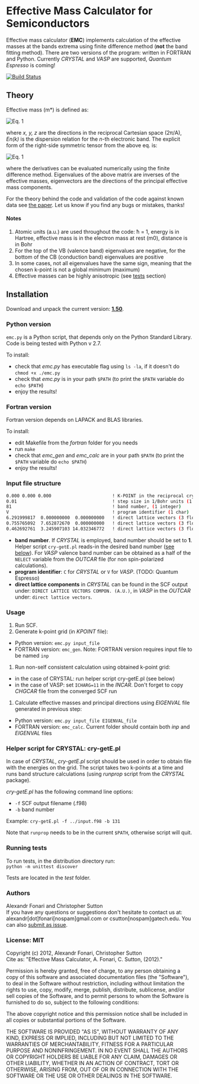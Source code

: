# Effective Mass Calculator for Semiconductors

Effective mass calculator (**EMC**) implements calculation of the effective masses at the bands extrema using finite difference method (**not** the band fitting method). There are two versions of the program: written in FORTRAN and Python. Currently *CRYSTAL* and *VASP* are supported, *Quantum Espresso* is coming!

[![Build Status](https://travis-ci.org/afonari/emc.svg?branch=master)](https://travis-ci.org/afonari/emc)

## Theory

Effective mass (m*) is defined as:

![Eq. 1](https://rawgithub.com/afonari/emc/master/images/01.svg)

where *x, y, z* are the directions in the reciprocal Cartesian space (2π/A), *En(k)* is the dispersion relation for the *n*-th electronic band. The explicit form of the right-side symmetric tensor from the above eq. is:

![Eq. 1](https://rawgithub.com/afonari/emc/master/images/02.svg)

where the derivatives can be evaluated numerically using the finite difference method. Eigenvalues of the above matrix are inverses of the effective masses, eigenvectors are the directions of the principal effective mass components.

For the theory behind the code and validation of the code against known data see [the paper](https://github.com/alexandr-fonari/emc/blob/master/Paper-03-18-2013.pdf?raw=true). Let us know if you find any bugs or mistakes, thanks!

#### Notes
 1. Atomic units (a.u.) are used throughout the code: ħ = 1, energy is in Hartree, effective mass is in the electron mass at rest (m0), distance is in Bohr
 1. For the top of the VB (valence band) eigenvalues are negative, for the bottom of the CB (conduction band) eigenvalues are positive
 1. In some cases, not all eigenvalues have the same sign, meaning that the chosen k-point is not a global minimum (maximum)
 1. Effective masses can be highly anisotropic (see [tests](#toc_11) section)

## Installation

Download and unpack the current version: [**1.50**](https://github.com/alexandr-fonari/emc/releases/download/1.50/emc-1.50.tar.gz).

### Python version

`emc.py` is a Python script, that depends only on the Python Standard Library. Code is being tested with Python v 2.7.

To install:

 - check that *emc.py* has executable flag using `ls -la`, if it doesn't do `chmod +x ./emc.py`
 - check that *emc.py* is in your path `$PATH` (to print the `$PATH` variable do `echo $PATH`)
 - enjoy the results!

### Fortran version

Fortran version depends on LAPACK and BLAS libraries.

To install:

 - edit Makefile from the *fortran* folder for you needs
 - run `make`
 - check that *emc_gen* and *emc_calc* are in your path `$PATH` (to print the `$PATH` variable do `echo $PATH`)
 - enjoy the results!

### Input file structure

```bash
0.000 0.000 0.000                       ! K-POINT in the reciprocal crystal coord. (3 floats)
0.01                                    ! step size in 1/Bohr units (1 float)
81                                      ! band number, (1 integer)
V                                       ! program identifier (1 char)
6.291999817  0.000000000  0.000000000   ! direct lattice vectors (3 floats)
0.755765092  7.652872670  0.000000000   ! direct lattice vectors (3 floats)
0.462692761  3.245907103 14.032346772   ! direct lattice vectors (3 floats)
```

 - **band number**. If *CRYSTAL* is employed, band number should be set to **1**. Helper script `cry-getE.pl` reads-in the desired band number ([see below](#toc_8)). For *VASP* valence band number can be obtained as a half of the `NELECT` variable from the *OUTCAR* file (for non spin-polarized calculations).
 - **program identifier**: `C` for *CRYSTAL* or `V` for *VASP*. (TODO: Quantum Espresso)
 - **direct lattice components** in *CRYSTAL* can be found in the SCF output under: `DIRECT LATTICE VECTORS COMPON. (A.U.)`, in *VASP* in the *OUTCAR* under: `direct lattice vectors`.

### Usage

1. Run SCF.
1. Generate k-point grid (in *KPOINT* file):
  - Python version: `emc.py input_file`
  - FORTRAN version: `emc_gen`. Note: FORTRAN version requires input file to be named `inp`
1. Run non-self consistent calculation using obtained k-point grid:
  - in the case of CRYSTAL: run helper script cry-getE.pl (see below)
  - in the case of VASP: set `ICHARG=11` in the *INCAR*. Don't forget to copy *CHGCAR* file from the converged SCF run
1. Calculate effective masses and principal directions using *EIGENVAL* file generated in previous step:
  - Python version: `emc.py input_file EIGENVAL_file`
  - FORTRAN version: `emc_calc`. Current folder should contain both *inp* and *EIGENVAL* files

### Helper script for CRYSTAL: cry-getE.pl

In case of *CRYSTAL*, *cry-getE.pl* script should be used in order to obtain file with the energies on the grid. The script takes two k-points at a time and runs band structure calculations (using *runprop* script from the *CRYSTAL* package).

*cry-getE.pl* has the following command line options:

 - `-f` SCF output filename (.f98)
 - `-b` band number

Example: `cry-getE.pl -f ../input.f98 -b 131`

Note that ```runprop``` needs to be in the current ```$PATH```, otherwise script will quit.

### Running tests

To run tests, in the distribution directory run:  
`python -m unittest discover`

Tests are located in the *test* folder.

### Authors

Alexandr Fonari and Christopher Sutton  
If you have any questions or suggestions don't hesitate to contact us at: alexandr[dot]fonari[nospam]gmail.com or csutton[nospam]gatech.edu. You can also [submit as issue](https://github.com/alexandr-fonari/emc/issues/new).

### License: MIT

Copyright (c) 2012, Alexandr Fonari, Christopher Sutton  
Cite as: "Effective Mass Calculator, A. Fonari, C. Sutton, (2012)."

Permission is hereby granted, free of charge, to any person obtaining a copy of this software and associated documentation files (the "Software"), to deal in the Software without restriction, including without limitation the rights to use, copy, modify, merge, publish, distribute, sublicense, and/or sell copies of the Software, and to permit persons to whom the Software is furnished to do so, subject to the following conditions:

The above copyright notice and this permission notice shall be included in all copies or substantial portions of the Software.

THE SOFTWARE IS PROVIDED "AS IS", WITHOUT WARRANTY OF ANY KIND, EXPRESS OR IMPLIED, INCLUDING BUT NOT LIMITED TO THE WARRANTIES OF MERCHANTABILITY, FITNESS FOR A PARTICULAR PURPOSE AND NONINFRINGEMENT. IN NO EVENT SHALL THE AUTHORS OR COPYRIGHT HOLDERS BE LIABLE FOR ANY CLAIM, DAMAGES OR OTHER LIABILITY, WHETHER IN AN ACTION OF CONTRACT, TORT OR OTHERWISE, ARISING FROM, OUT OF OR IN CONNECTION WITH THE SOFTWARE OR THE USE OR OTHER DEALINGS IN THE SOFTWARE.
